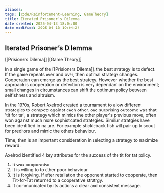 ```yaml
---
aliases:
tags: [code/Reinforcement-Learning, GameTheory]
title: Iterated Prisoner’s Dilemma
date created: 2025-04-13 18:04:00
date modified: 2025-04-13 19:04:24
---
```

## Iterated Prisoner’s Dilemma

[[Prisioners Dilema]] [[Game Theory]]

In a single game of the [[Prisioners Dilema]], the best strategy is to defect.  If the game repeats over and over, then optimal strategy changes.  Cooperation can emerge as the best strategy.  However, whether the best approach is cooperation or defection is very dependant on the environment; small changes in circumstances can shift the optimum policy between selfishness and altruism. 

In the 1970s, Robert Axelrod created a tournament to allow different strategies to compete against each other.  one surprising outcome was that 'tit for tat', a strategy which mimics the other player's previous move, often won against much more sophisticated strategies.  Similiar stratgies have been identified in nature.  For example stickleback fish will pair up to scout for preditors and mimic the others behaviour.

Time, then is an important consideration in selecting a strategy to maximize reward.  

Axelrod identified 4 key attributes for the success of the tit for tat policy.
1. It was cooperative 
2. It is willing to to other poor behaviour
3. It is forgiving.  If after retaliation the opponent started to cooperate, then Tit-for-Tat returned to a cooperative stratrgy.
4. It communicated by its actions a clear and consistent message.



